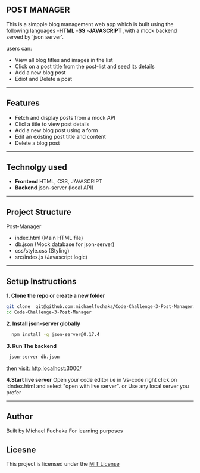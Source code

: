 ## POST MANAGER

This is a simpple blog management web app which is built using the following languages
 -**HTML**
 -**SS**
 -**JAVASCRIPT** ,with a mock backend served by 'json server'.

users can:
- View all blog titles and images in the list
- Click on  a post title from the post-list and seed its  details
- Add a new blog post
- Ediot and Delete a post

---

## Features 
- Fetch and display posts from a mock API
- Clicl a title to view post details
- Add a new blog post using a form
- Edit an existing post title and content
- Delete a blog post

---

## Technolgy used
- **Frontend** HTML, CSS, JAVASCRIPT
- **Backend** json-server (local API)

---

## Project Structure
 Post-Manager
 - index.html  (Main HTML file)
 - db.json  (Mock database for json-server)
 - css/style.css (Styling)
 - src/index.js (Javascript logic)

 ---
 ## Setup Instructions
 **1. Clone the repo or create a new folder**
  
  ```bash
  git clone  git@github.com:michaelfuchaka/Code-Challenge-3-Post-Manager.git 
  cd Code-Challenge-3-Post-Manager
  ```
  **2. Install json-server globally**
  ```bash
    npm install -g json-server@0.17.4
  ```
  **3. Run The backend**
  ```bash
   json-server db.json
   ```
   then
    [visit: http:localhost:3000/](http:localhost:3000)

  **4.Start live server**
  Open your code  editor i.e in Vs-code right click on idndex.html and select "open with live server". 
   or
 Use any local server you prefer  
  

 ---

 ## Author
 Built by Michael Fuchaka
 For learning purposes

## Licesne     
This project is licensed under the [MIT License](./LICENSE)